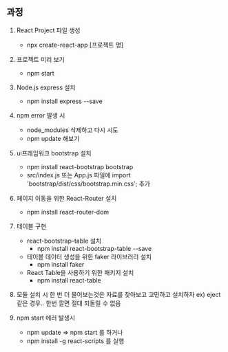 ## 과정
1. React Project 파일 생성
    - npx create-react-app [프로젝트 명]

1. 프로젝트 미리 보기
    - npm start

1. Node.js express 설치
    - npm install express --save

1. npm error 발생 시 
    - node_modules 삭제하고 다시 시도
    - npm update 해보기

1. ui프레임워크 bootstrap 설치
    - npm install react-bootstrap bootstrap
    - src/index.js 또는 App.js 파일에 import 'bootstrap/dist/css/bootstrap.min.css'; 추가

1. 페이지 이동을 위한 React-Router 설치
    - npm install react-router-dom

1. 테이블 구현
    - react-bootstrap-table 설치
        - npm install react-bootstrap-table --save
    - 테이블 데이터 생성을 위한 faker 라이브러리 설치
        - npm install faker
    - React Table을 사용하기 위한 패키지 설치
        - npm install react-table
    
1. 모듈 설치 시 한 번 더 물어보는것은 자료를 찾아보고 고민하고 설치하자
 ex) eject 같은 경우.. 한번 깔면 절대 되돌릴 수 없음

 1. npm start 에러 발생시
    - npm update => npm start 를 하거나
    - npm install -g react-scripts 를 실행